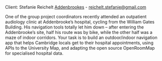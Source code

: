 Client: Stefanie Reichelt [Addenbrookes](Addenbrookes "wikilink") -
<reichelt.stefanie@gmail.com>

One of the group project coordinators recently attended an outpatient
audiology clinic at Addenbrooke’s hospital, cycling from the William
Gates Building. His navigation tools totally let him down – after
entering the Addenbrooke’s site, half his route was by bike, while the
other half was a maze of indoor corridors. Your task is to build an
outdoor/indoor navigation app that helps Cambridge locals get to their
hospital appointments, using APIs to the University Map, and adapting
the open source OpenRoomMap for specialised hospital data.